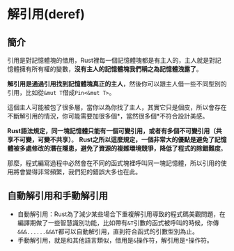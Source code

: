 # 解引用\(deref\)

## 簡介

引用是對記憶體塊的借用，Rust裡每一個記憶體塊都是有主人的，主人就是對記憶體擁有所有權的變數，**沒有主人的記憶體塊我們稱之為記憶體洩露了**。

**解引用是通過引用找到記憶體塊真正的主人**，然後你可以跟主人借一些不同型別的引用，比如從`&mut T`借成`Pin<&mut T>`。

這個主人可能被包了很多層，當你以為你找了主人，其實它只是個皮，所以會存在不斷解引用的情況，你可能需要加很多個\*，當然很多個\*不符合設計美感。

**Rust語法規定，同一塊記憶體只能有一個可變引用，或者有多個不可變引用（共享不可變，可變不共享）**。**Rust之所以這麼規定，一個非常大的優點是避免了記憶體被多處修改的潛在隱患，避免了資源的複雜環境競爭，降低了程式的除錯難度**。

那麼，程式編寫過程中必然會在不同的函式塊裡呼叫同一塊記憶體，所以引用的使用將會變得非常頻繁，我們犯的錯誤大多也在此。

## 自動解引用和手動解引用

* 自動解引用：Rust為了減少某些場合下重複解引用導致的程式碼美觀問題，在編譯期做了一些智慧識別功能，比如帶有`&T`引數的函式被呼叫的時候，你傳`&&&......&&&T`都可以自動解引用，直到符合函式的引數型別為止。
* 手動解引用，就是和其他語言類似，借用是`&`操作符，解引用是`*`操作符。

